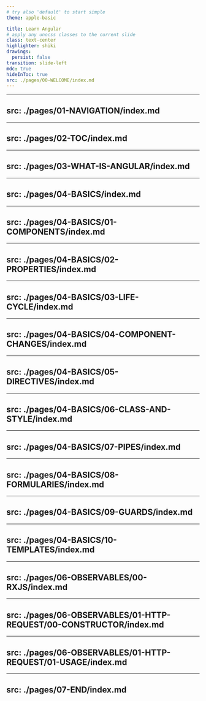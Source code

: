 ```yaml
---
# try also 'default' to start simple
theme: apple-basic

title: Learn Angular
# apply any unocss classes to the current slide
class: text-center
highlighter: shiki
drawings:
  persist: false
transition: slide-left
mdc: true
hideInToc: true
src: ./pages/00-WELCOME/index.md
---
```


---
src: ./pages/01-NAVIGATION/index.md
---

---
src: ./pages/02-TOC/index.md
---

---
src: ./pages/03-WHAT-IS-ANGULAR/index.md
---

---
src: ./pages/04-BASICS/index.md
---

---
src: ./pages/04-BASICS/01-COMPONENTS/index.md
---

---
src: ./pages/04-BASICS/02-PROPERTIES/index.md
---

---
src: ./pages/04-BASICS/03-LIFE-CYCLE/index.md
---

---
src: ./pages/04-BASICS/04-COMPONENT-CHANGES/index.md
---

---
src: ./pages/04-BASICS/05-DIRECTIVES/index.md
---

---
src: ./pages/04-BASICS/06-CLASS-AND-STYLE/index.md
---

---
src: ./pages/04-BASICS/07-PIPES/index.md
---

---
src: ./pages/04-BASICS/08-FORMULARIES/index.md
---

---
src: ./pages/04-BASICS/09-GUARDS/index.md
---

---
src: ./pages/04-BASICS/10-TEMPLATES/index.md
---

---
src: ./pages/06-OBSERVABLES/00-RXJS/index.md
---

---
src: ./pages/06-OBSERVABLES/01-HTTP-REQUEST/00-CONSTRUCTOR/index.md
---

---
src: ./pages/06-OBSERVABLES/01-HTTP-REQUEST/01-USAGE/index.md
---

---
src: ./pages/07-END/index.md
---